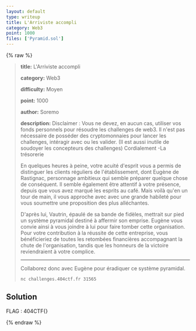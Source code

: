 ```yaml
---
layout: default
type: writeup
title: L'Arriviste accompli
category: Web3
point: 1000
files: ['Pyramid.sol']
---
```


{% raw %}
> **title:** L'Arriviste accompli
>
> **category:** Web3
>
> **difficulty:** Moyen
>
> **point:** 1000
>
> **author:** Soremo
>
> **description:**
> Disclaimer : Vous ne devez, en aucun cas, utiliser vos fonds personnels pour résoudre les challenges de web3. Il n'est pas nécessaire de posséder des cryptomonnaies pour lancer les challenges, intéragir avec ou les valider. (Il est aussi inutile de soudoyer les concepteurs des challenges) Cordialement -La trésorerie
> 
> En quelques heures à peine, votre acuité d'esprit vous a permis de distinguer les clients réguliers de l'établissement, dont Eugène de Rastignac, personnage ambitieux qui semble préparer quelque chose de conséquent. Il semble également être attentif à votre présence, depuis que vous avez marqué les esprits au café. Mais voilà qu'en un tour de main, il vous approche avec avec une grande habileté pour vous soumettre une proposition des plus alléchantes.
> 
> D'après lui, Vautrin, épaulé de sa bande de fidèles, mettrait sur pied un système pyramidal destiné à affermir son emprise. Eugène vous convie ainsi à vous joindre à lui pour faire tomber cette organisation. Pour votre contribution à la réussite de cette entreprise, vous bénéficieriez de toutes les retombées financières accompagnant la chute de l'organisation, tandis que les honneurs de la victoire reviendraient à votre complice.
> 
> ***
> 
> Collaborez donc avec Eugène pour éradiquer ce système pyramidal.
> 
> ```
> nc challenges.404ctf.fr 31565
> ```

## Solution


<span class="flag">FLAG : 404CTF{}</span>

{% endraw %}